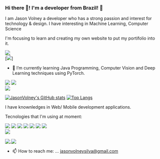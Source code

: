 ### Hi there 👋! I'm a developer from Brazil! :house_with_garden:

I am Jason Volney a developer who has a strong passion and interest for technology & design. I have interesting in Machine Learning, Computer Science 

I'm focusing to learn and creating my own website to put my portifolio into it.  

[<img src="https://img.shields.io/badge/Website-https%3A%2F%2Fjasonvolney.com-blue" />](https://jasonvolney.com/)  
[<img src="JasonVolney/QR Code.png" />] 

- 🌱 I’m currently learning Java Programming, Computer Vision and Deep Learning techniques using PyTorch.


[<img src="https://img.shields.io/badge/linkedin-%230077B5.svg?&style=for-the-badge&logo=linkedin&logoColor=white" />](https://www.linkedin.com/in/jasonvolney/) 
[<img src="https://img.shields.io/badge/Blogger-FF5722?style=for-the-badge&logo=blogger&logoColor=white" />](https://jasonvolneysilva.blogspot.com)  
[<img src="https://img.shields.io/badge/medium-%2312100E.svg?&style=for-the-badge&logo=medium&logoColor=white" />](https://medium.com/@Jasonvolneysilva)  


 [![JasonVolney's GitHub stats](https://github-readme-stats.vercel.app/api?username=JasonVolney)](https://github.com/JasonVolney/github-readme-stats)
 [![Top Langs](https://github-readme-stats.vercel.app/api/top-langs/?username=JasonVolney&layout=compact)](https://github.com/JasonVolney/github-readme-stats)

I have knownledges in Web/ Mobile development applications. 

Tecnologies that I'm using at moment: 

<div style="align-items: center;">
    <img src="https://img.shields.io/badge/JavaScript-323330?style=for-the-badge&logo=javascript&logoColor=F7DF1E" />
    <img src="https://img.shields.io/badge/.NET-5C2D91?style=for-the-badge&logo=.net&logoColor=white" />
    <img src="https://img.shields.io/badge/Python-3776AB?style=for-the-badge&logo=python&logoColor=white" />
    <img src="https://img.shields.io/badge/React-20232A?style=for-the-badge&logo=react&logoColor=61DAFB" />
    <img src="https://img.shields.io/badge/Spring-6DB33F?style=for-the-badge&logo=spring&logoColor=white" />
    <img src="https://img.shields.io/badge/Laravel-FF2D20?style=for-the-badge&logo=laravel&logoColor=white" />
    <img src="https://img.shields.io/badge/Java-ED8B00?style=for-the-badge&logo=java&logoColor=white" />
</div

![](https://komarev.com/ghpvc/?username=JasonVolney&color=green)
                                                                                                                                      
<a href="https://github.com/JasonVolney/github-readme-stats">
  <img align="center" src="https://github-readme-stats.vercel.app/api/pin/?username=JasonVolney&repo=python" />
</a>
<a href="https://github.com/JasonVolney/rest-api-blog">
  <img align="center" src="https://github-readme-stats.vercel.app/api/pin/?username=JasonVolney&repo=rest-api-blog" />
</a>
                                                                                                                                      
- 📫 How to reach me: ... jasonvolneysilva@gmail.com                                                                                                                                                                       
                                                                                                                                      
<!--
**JasonVolney/JasonVolney** is a ✨ _special_ ✨ repository because its `README.md` (this file) appears on your GitHub profile.

Here are some ideas to get you started:

- 🔭 I’m currently working on ...

- 👯 I’m looking to collaborate on ...
- 🤔 I’m looking for help with ...
- 💬 Ask me about ...
- 📫 How to reach me: ...
- 😄 Pronouns: ...
- ⚡ Fun fact: ...
-->
